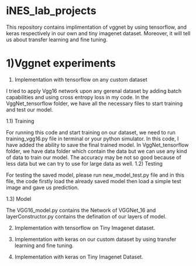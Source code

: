 # iNES_lab_projects
This repository contains implimentation of vggnet by using tensorflow, and keras respectively in our own and tiny imagenet dataset. Moreover, it will tell us about transfer learning and fine tuning.
# 1)Vggnet experiments
1) Implementation with tensorflow on any custom dataset

I tried to apply Vgg16 network upon any gerenal dataset by adding batch capabilities and using cross entropy loss in my code.
In the VggNet_tensorflow folder, we have all the necessary files to start training and test our model.

1.1) Training

For running this code and start training on our dataset, we need to run training_vgg16.py file in terminal or your python simulator. In this code, I have added the ability to save the final trained model. In VggNet_tensorflow folder, we have data folder which contain the data but we can use any kind of data to train our model. The accuracy may be not so good because of less data but we can try to use for large data as well.
1.2) Testing 

For testing the saved model, please run new_model_test.py file and in this file, the code firstly load the already saved model then load a simple test image and gave us prediction.

1.3) Model

The VGG16_model.py contains the Network of VGGNet_16 and layerConstructor.py contains the defination of our layers of model.

2) Implementation with tensorflow on Tiny Imagenet dataset.

3) Implementation with keras on our custom dataset by using transfer learning and fine tuning.

4) Implementation with keras on Tiny Imagenet Dataset.
